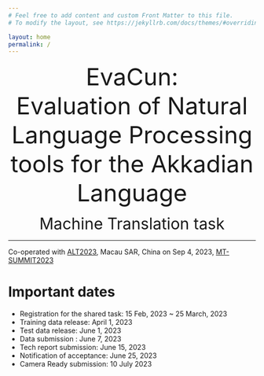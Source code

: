 ```yaml
---
# Feel free to add content and custom Front Matter to this file.
# To modify the layout, see https://jekyllrb.com/docs/themes/#overriding-theme-defaults

layout: home
permalink: /
---
```


<font size = "7"> <center>EvaCun: <br>
Evaluation of Natural Language Processing tools for the Akkadian Language</center> </font> 

<font size = "6"> <center> Machine Translation task </center> </font>

____
Co-operated with [ALT2023](https://github.com/GoThereGit/ALT), Macau SAR, China on Sep 4, 2023, [MT-SUMMIT2023](https://mtsummit2023.scimeeting.cn/en/web/index/)
  
# Important dates

- Registration for the shared task: 15 Feb, 2023 ~ 25 March, 2023
- Training data release: April 1, 2023
- Test data release: June 1, 2023
- Data submission : June 7, 2023
- Tech report submission: June 15, 2023
- Notification of acceptance: June 25, 2023
- Camera Ready submission: 10 July 2023
